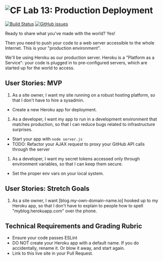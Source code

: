 ![CF](https://i.imgur.com/7v5ASc8.png)  Lab 13: Production Deployment
=======
[![Build Status](https://travis-ci.org/codefellows-seattle-301d4/13-production-deployment.svg?branch=master)](https://travis-ci.org/codefellows-seattle-301d7/13-production-deployment) [![GitHub issues](https://img.shields.io/badge/Stuck%3F-Ask%20for%20Help!-orange.svg)](https://github.com/codefellows/seattle-301d4/issues/new)

Ready to share what you've made with the world? Yes!

Then you need to push your code to a web server accessible to the whole Internet. This is your "production environment".

We'll be using Heroku as our production server. Heroku is a "Platform as a Service": your code is plugged in to pre-configured servers, which are started up for the world to access.

## User Stories: MVP
 1. As a site owner, I want my site running on a robust hosting platform, so that I don't have to hire a sysadmin.
  - Create a new Heroku app for deployment.
 1. As a developer, I want my app to run in a development environment that matches production, so that I can reduce bugs related to infrastructure surprises.
  - Start your app with `node server.js`
  - TODO: Refactor your AJAX request to proxy your GitHub API calls through the server
 1. As a developer, I want my secret tokens accessed only through environment variables, so that I can keep them secure.
  - Set the proper env vars on your local system.

## User Stories: Stretch Goals
 1. As a site owner, I want [blog.my-own-domain-name.io] hooked up to my Heroku app, so that I don't have to explain to people how to spell "myblog.herokuapp.com" over the phone.

## Technical Requirements and Grading Rubric
 - Ensure your code passes ESLint
 - DO NOT create your Heroku app with a default name. If you do accidentally, rename it. Or blow it away, and start again.
 - Link to this live site in your Pull Request.
